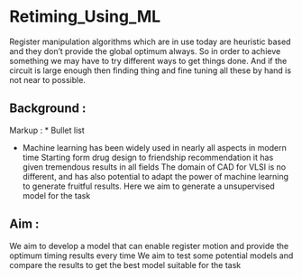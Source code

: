 # Retiming_Using_ML

Register manipulation algorithms which are in use today are heuristic based and they don’t provide the global optimum always. 
So in order to achieve something we may have to try different ways to get things done.
And if the circuit is large enough then finding thing and fine tuning all these by hand is not near to possible.

## Background : 

Markup : * Bullet list
- Machine learning has been widely used in nearly all aspects in modern time
Starting form drug design to friendship recommendation it has given tremendous results in all fields
The domain of CAD for VLSI is no different, and has also potential to adapt the power of machine learning to generate fruitful results.
Here we aim to generate a unsupervised model for the task

## Aim : 

We aim to develop a model that can enable register motion and provide the optimum timing results every time
We aim to test some potential models and compare the results to get the best model suitable for the task	
